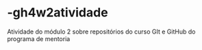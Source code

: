 # -gh4w2atividade
Atividade do módulo 2 sobre repositórios do curso GIt e GitHub do programa de mentoria 
